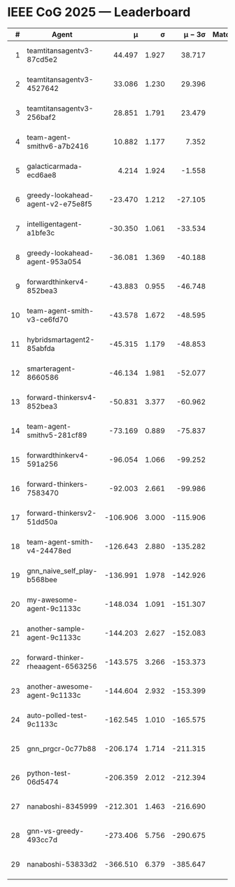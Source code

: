 # IEEE CoG 2025 — Leaderboard

| # | Agent | μ | σ | μ − 3σ | Matches | Updated |
|---:|---|---:|---:|---:|---:|---|
| 1 | teamtitansagentv3-87cd5e2 | 44.497 | 1.927 | 38.717 | 778 | 2025-08-17 17:48 |
| 2 | teamtitansagentv3-4527642 | 33.086 | 1.230 | 29.396 | 880 | 2025-08-17 17:48 |
| 3 | teamtitansagentv3-256baf2 | 28.851 | 1.791 | 23.479 | 818 | 2025-08-17 17:48 |
| 4 | team-agent-smithv6-a7b2416 | 10.882 | 1.177 | 7.352 | 740 | 2025-08-17 17:48 |
| 5 | galacticarmada-ecd6ae8 | 4.214 | 1.924 | -1.558 | 820 | 2025-08-17 17:48 |
| 6 | greedy-lookahead-agent-v2-e75e8f5 | -23.470 | 1.212 | -27.105 | 980 | 2025-08-17 17:48 |
| 7 | intelligentagent-a1bfe3c | -30.350 | 1.061 | -33.534 | 713 | 2025-08-17 17:48 |
| 8 | greedy-lookahead-agent-953a054 | -36.081 | 1.369 | -40.188 | 700 | 2025-08-17 17:48 |
| 9 | forwardthinkerv4-852bea3 | -43.883 | 0.955 | -46.748 | 631 | 2025-08-17 17:48 |
| 10 | team-agent-smith-v3-ce6fd70 | -43.578 | 1.672 | -48.595 | 760 | 2025-08-17 17:48 |
| 11 | hybridsmartagent2-85abfda | -45.315 | 1.179 | -48.853 | 712 | 2025-08-17 17:48 |
| 12 | smarteragent-8660586 | -46.134 | 1.981 | -52.077 | 514 | 2025-08-17 17:48 |
| 13 | forward-thinkersv4-852bea3 | -50.831 | 3.377 | -60.962 | 668 | 2025-08-17 17:48 |
| 14 | team-agent-smithv5-281cf89 | -73.169 | 0.889 | -75.837 | 740 | 2025-08-17 17:48 |
| 15 | forwardthinkerv4-591a256 | -96.054 | 1.066 | -99.252 | 720 | 2025-08-17 17:48 |
| 16 | forward-thinkers-7583470 | -92.003 | 2.661 | -99.986 | 580 | 2025-08-17 17:48 |
| 17 | forward-thinkersv2-51dd50a | -106.906 | 3.000 | -115.906 | 736 | 2025-08-17 17:48 |
| 18 | team-agent-smith-v4-24478ed | -126.643 | 2.880 | -135.282 | 760 | 2025-08-17 17:48 |
| 19 | gnn_naive_self_play-b568bee | -136.991 | 1.978 | -142.926 | 660 | 2025-08-17 17:48 |
| 20 | my-awesome-agent-9c1133c | -148.034 | 1.091 | -151.307 | 960 | 2025-08-17 17:48 |
| 21 | another-sample-agent-9c1133c | -144.203 | 2.627 | -152.083 | 800 | 2025-08-17 17:48 |
| 22 | forward-thinker-rheaagent-6563256 | -143.575 | 3.266 | -153.373 | 696 | 2025-08-17 17:48 |
| 23 | another-awesome-agent-9c1133c | -144.604 | 2.932 | -153.399 | 640 | 2025-08-17 17:48 |
| 24 | auto-polled-test-9c1133c | -162.545 | 1.010 | -165.575 | 720 | 2025-08-17 17:48 |
| 25 | gnn_prgcr-0c77b88 | -206.174 | 1.714 | -211.315 | 800 | 2025-08-17 17:48 |
| 26 | python-test-06d5474 | -206.359 | 2.012 | -212.394 | 580 | 2025-08-17 17:48 |
| 27 | nanaboshi-8345999 | -212.301 | 1.463 | -216.690 | 620 | 2025-08-17 17:48 |
| 28 | gnn-vs-greedy-493cc7d | -273.406 | 5.756 | -290.675 | 740 | 2025-08-17 17:48 |
| 29 | nanaboshi-53833d2 | -366.510 | 6.379 | -385.647 | 720 | 2025-08-17 17:48 |
